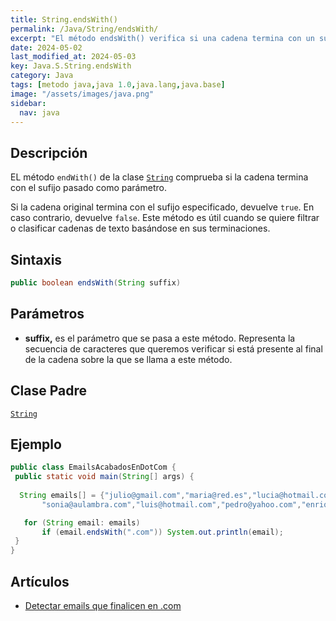 ```yaml
---
title: String.endsWith()
permalink: /Java/String/endsWith/
excerpt: "El método endsWith() verifica si una cadena termina con un sufijo específico. Útil para filtrar o clasificar cadenas de texto basándose en terminaciones."
date: 2024-05-02
last_modified_at: 2024-05-03
key: Java.S.String.endsWith
category: Java
tags: [metodo java,java 1.0,java.lang,java.base]
image: "/assets/images/java.png"
sidebar:
  nav: java
---
```


## Descripción


EL método `endWith()` de la clase [`String`](https://www.w3api.com/Java/String/) comprueba si la cadena termina con el sufijo pasado como parámetro.


Si la cadena original termina con el sufijo especificado, devuelve `true`. En caso contrario, devuelve `false`. Este método es útil cuando se quiere filtrar o clasificar cadenas de texto basándose en sus terminaciones.


## Sintaxis


```java
public boolean endsWith(String suffix)
```


## Parámetros

- **suffix,** es el parámetro que se pasa a este método. Representa la secuencia de caracteres que queremos verificar si está presente al final de la cadena sobre la que se llama a este método.

## Clase Padre


[`String`](https://www.w3api.com/Java/String/)


## Ejemplo


```java
public class EmailsAcabadosEnDotCom {	
 public static void main(String[] args) {
 
  String emails[] = {"julio@gmail.com","maria@red.es","lucia@hotmail.com","javi@email.it","laura@telecom.fr",
       "sonia@aulambra.com","luis@hotmail.com","pedro@yahoo.com","enrique@fcbarcelona.cat"};

   for (String email: emails)
       if (email.endsWith(".com")) System.out.println(email);
 }
}
```


## Artículos

- [Detectar emails que finalicen en .com](http://lineadecodigo.com/java/detectar-emails-que-finalicen-en-com/)
